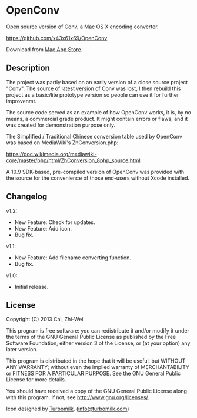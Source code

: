 OpenConv
========

Open source version of Conv, a Mac OS X encoding converter.

https://github.com/x43x61x69/OpenConv

Download from [Mac App Store](https://itunes.apple.com/tw/app/openconv/id766229958?l=zh&mt=12).


Description
-----------

The project was partly based on an earily version of a close source
project "Conv". The source of latest version of Conv was lost, I then
rebuild this project as a basic/lite prototype version so people can 
use it for further improvenmt.

The source code served as an example of how OpenConv works, it is, by 
no means, a commercial grade product. It might contain errors or flaws,
and it was created for demonstration purpose only.

The Simplified / Traditional Chinese conversion table used by OpenConv 
was based on MediaWiki's ZhConversion.php:

https://doc.wikimedia.org/mediawiki-core/master/php/html/ZhConversion_8php_source.html

A 10.9 SDK-based, pre-compiled version of OpenConv was provided with 
the source for the convenience of those end-users without Xcode 
installed.


Changelog
---------

v1.2:
* New Feature: Check for updates.
* New Feature: Add icon.
* Bug fix.

v1.1:
* New Feature: Add filename converting function.
* Bug fix.

v1.0:
* Initial release.


License
-------

Copyright (C) 2013  Cai, Zhi-Wei.

This program is free software: you can redistribute it and/or modify
it under the terms of the GNU General Public License as published by
the Free Software Foundation, either version 3 of the License, or
(at your option) any later version.

This program is distributed in the hope that it will be useful,
but WITHOUT ANY WARRANTY; without even the implied warranty of
MERCHANTABILITY or FITNESS FOR A PARTICULAR PURPOSE.  See the
GNU General Public License for more details.

You should have received a copy of the GNU General Public License
along with this program. If not, see <http://www.gnu.org/licenses/>.

Icon designed by [Turbomilk](http://www.turbomilk.com). (info@turbomilk.com)